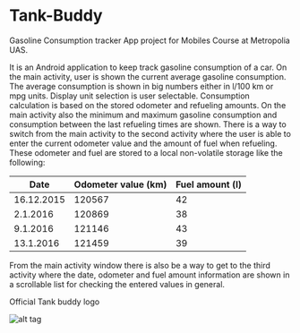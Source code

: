 # Tank-Buddy
Gasoline Consumption tracker App project for Mobiles Course at Metropolia UAS.

It is an Android application to keep track gasoline consumption of a car.
On the main activity, user is shown the current average gasoline consumption. 
The average consumption is shown in big numbers either in l/100 km or mpg units. 
Display unit selection is user selectable. Consumption calculation is based on the stored odometer
and refueling amounts. On the main activity also the minimum and maximum gasoline
consumption and consumption between the last refueling times are shown.
There is a way to switch from the main activity to the second activity where the
user is able to enter the current odometer value and the amount of fuel when refueling.
These odometer and fuel are stored to a local non-volatile storage like the following:

Date          | Odometer value (km) | Fuel amount (l)
------------- | ------------------- |----------------
16.12.2015    |    120567           |     42
2.1.2016      |    120869           |     38
9.1.2016      |    121146           |     43
13.1.2016     |    121459           |     39

From the main activity window there is also be a way to get to the third activity
where the date, odometer and fuel amount information are shown in a scrollable list for
checking the entered values in general.

Official Tank buddy logo

![alt tag](https://raw.githubusercontent.com/MariaSyed/Tank-Buddy/master/path/to/tankbuddylogo.png)

